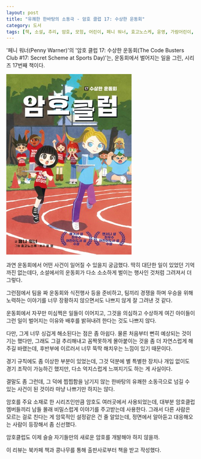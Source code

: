 ```yaml
---
layout: post
title: "유쾌한 한바탕의 소동극 - 암호 클럽 17: 수상한 운동회"
category: 도서
tags: [책, 소설, 추리, 암호, 모험, 어린이, 페니 워너, 효고노스케, 윤영, 가람어린이, 북카페 책과 콩나무, 서평]
---
```


'페니 워너(Penny Warner)'의
'암호 클럽 17: 수상한 운동회(The Code Busters Club #17: Secret Scheme at Sports Day)'는,
운동회에서 벌어지는 일을 그린, 시리즈 17번째 책이다.

![표지](/images/the-code-busters-club-17-secret-scheme-at-sports-day-book-h480.jpg)

과연 운동회에서 어떤 사건이 일어질 수 있을지 궁금했다.
딱히 대단한 일이 있었던 기억까진 없는데다,
소설에서의 운동회가 다소 소소하게 벌이는 행사인 것처럼 그려져서 더 그렇다.

그런점에서 팀을 짜 운동회와 식전행사 등을 준비하고,
팀끼리 경쟁을 하며 우승을 위해 노력하는 이야기를
너무 장황하지 않으면서도 나쁘지 않게 잘 그려낸 것 같다.

운동회에서 자꾸만 미심쩍은 일들이 이어지고,
그것을 의심하고 수상하게 여긴 아이들이
그런 일이 벌어지는 이유와 배후를 밝혀내려 한다는 것도 나쁘지 않다.

다만, 그게 너무 싱겁게 해소된다는 점은 좀 아쉽다.
물론 처음부터 뻔히 예상되는 것이기는 했다만,
그래도 그걸 추리해내고 꼼짝못하게 몰아붙이는 것을 좀 더 자연스럽게 해주길 바랬는데,
후반부에 이르러서 너무 뚝딱 해치우는 느낌이 있기 때문이다.

경기 규칙에도 좀 이상한 부분이 있었는데,
그것 덕분에 별 특별한 장치나 개입 없이도 경기 조작이 가능하긴 했지만,
다소 억지스럽게 느껴지기도 하는 게 사실이다.

결말도 좀 그런데,
그 덕에 찝찝함을 남기지 않는 한바탕의 유쾌한 소동극으로 넘길 수 있는 사건이 된 것이라
마냥 나쁘기만 하지는 않다.

암호를 주요 소재로 한 시리즈인만큼 암호도 여러곳에서 사용되었는데,
대부분 암호클럽 멤버들끼리 남들 몰래 비밀스럽게 이야기를 주고받는데 사용한다.
그래서 다른 사람은 모르는 걸로 친다는 게 암묵적인 설정같은 건 줄 알았는데,
정면에서 알아듣고 대응해오는 사람이 등장해서 좀 신선했다.

암호클럽도 이제 슬슬 자기들만의 새로운 암호를 개발해야 하지 않을까.



<div class="im im-info">
이 리뷰는 북카페 책과 콩나무를 통해 출판사로부터 책을 받고 작성했다.
</div>
